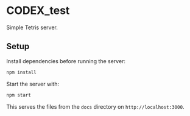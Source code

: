 # CODEX_test

Simple Tetris server.

## Setup

Install dependencies before running the server:

```bash
npm install
```

Start the server with:

```bash
npm start
```

This serves the files from the `docs` directory on `http://localhost:3000`.
